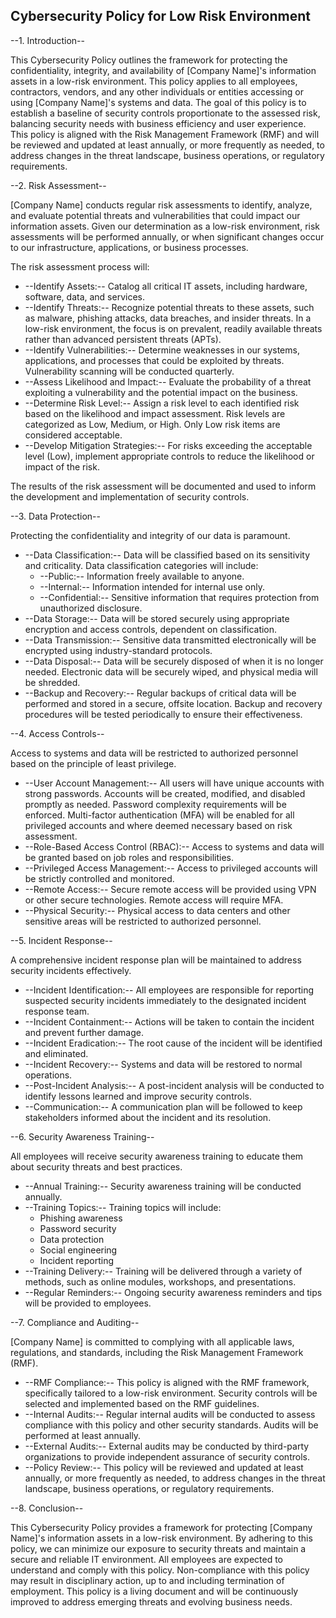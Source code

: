 ## Cybersecurity Policy for Low Risk Environment

--1. Introduction--

This Cybersecurity Policy outlines the framework for protecting the confidentiality, integrity, and availability of [Company Name]'s information assets in a low-risk environment. This policy applies to all employees, contractors, vendors, and any other individuals or entities accessing or using [Company Name]'s systems and data. The goal of this policy is to establish a baseline of security controls proportionate to the assessed risk, balancing security needs with business efficiency and user experience. This policy is aligned with the Risk Management Framework (RMF) and will be reviewed and updated at least annually, or more frequently as needed, to address changes in the threat landscape, business operations, or regulatory requirements.

--2. Risk Assessment--

[Company Name] conducts regular risk assessments to identify, analyze, and evaluate potential threats and vulnerabilities that could impact our information assets. Given our determination as a low-risk environment, risk assessments will be performed annually, or when significant changes occur to our infrastructure, applications, or business processes.

The risk assessment process will:

-   --Identify Assets:-- Catalog all critical IT assets, including hardware, software, data, and services.
-   --Identify Threats:-- Recognize potential threats to these assets, such as malware, phishing attacks, data breaches, and insider threats. In a low-risk environment, the focus is on prevalent, readily available threats rather than advanced persistent threats (APTs).
-   --Identify Vulnerabilities:-- Determine weaknesses in our systems, applications, and processes that could be exploited by threats. Vulnerability scanning will be conducted quarterly.
-   --Assess Likelihood and Impact:-- Evaluate the probability of a threat exploiting a vulnerability and the potential impact on the business.
-   --Determine Risk Level:-- Assign a risk level to each identified risk based on the likelihood and impact assessment. Risk levels are categorized as Low, Medium, or High. Only Low risk items are considered acceptable.
-   --Develop Mitigation Strategies:-- For risks exceeding the acceptable level (Low), implement appropriate controls to reduce the likelihood or impact of the risk.

The results of the risk assessment will be documented and used to inform the development and implementation of security controls.

--3. Data Protection--

Protecting the confidentiality and integrity of our data is paramount.

-   --Data Classification:-- Data will be classified based on its sensitivity and criticality. Data classification categories will include:
    -   --Public:-- Information freely available to anyone.
    -   --Internal:-- Information intended for internal use only.
    -   --Confidential:-- Sensitive information that requires protection from unauthorized disclosure.
-   --Data Storage:-- Data will be stored securely using appropriate encryption and access controls, dependent on classification.
-   --Data Transmission:-- Sensitive data transmitted electronically will be encrypted using industry-standard protocols.
-   --Data Disposal:-- Data will be securely disposed of when it is no longer needed. Electronic data will be securely wiped, and physical media will be shredded.
-   --Backup and Recovery:-- Regular backups of critical data will be performed and stored in a secure, offsite location. Backup and recovery procedures will be tested periodically to ensure their effectiveness.

--4. Access Controls--

Access to systems and data will be restricted to authorized personnel based on the principle of least privilege.

-   --User Account Management:-- All users will have unique accounts with strong passwords. Accounts will be created, modified, and disabled promptly as needed. Password complexity requirements will be enforced. Multi-factor authentication (MFA) will be enabled for all privileged accounts and where deemed necessary based on risk assessment.
-   --Role-Based Access Control (RBAC):-- Access to systems and data will be granted based on job roles and responsibilities.
-   --Privileged Access Management:-- Access to privileged accounts will be strictly controlled and monitored.
-   --Remote Access:-- Secure remote access will be provided using VPN or other secure technologies. Remote access will require MFA.
-   --Physical Security:-- Physical access to data centers and other sensitive areas will be restricted to authorized personnel.

--5. Incident Response--

A comprehensive incident response plan will be maintained to address security incidents effectively.

-   --Incident Identification:-- All employees are responsible for reporting suspected security incidents immediately to the designated incident response team.
-   --Incident Containment:-- Actions will be taken to contain the incident and prevent further damage.
-   --Incident Eradication:-- The root cause of the incident will be identified and eliminated.
-   --Incident Recovery:-- Systems and data will be restored to normal operations.
-   --Post-Incident Analysis:-- A post-incident analysis will be conducted to identify lessons learned and improve security controls.
-   --Communication:-- A communication plan will be followed to keep stakeholders informed about the incident and its resolution.

--6. Security Awareness Training--

All employees will receive security awareness training to educate them about security threats and best practices.

-   --Annual Training:-- Security awareness training will be conducted annually.
-   --Training Topics:-- Training topics will include:
    -   Phishing awareness
    -   Password security
    -   Data protection
    -   Social engineering
    -   Incident reporting
-   --Training Delivery:-- Training will be delivered through a variety of methods, such as online modules, workshops, and presentations.
-   --Regular Reminders:-- Ongoing security awareness reminders and tips will be provided to employees.

--7. Compliance and Auditing--

[Company Name] is committed to complying with all applicable laws, regulations, and standards, including the Risk Management Framework (RMF).

-   --RMF Compliance:-- This policy is aligned with the RMF framework, specifically tailored to a low-risk environment. Security controls will be selected and implemented based on the RMF guidelines.
-   --Internal Audits:-- Regular internal audits will be conducted to assess compliance with this policy and other security standards. Audits will be performed at least annually.
-   --External Audits:-- External audits may be conducted by third-party organizations to provide independent assurance of security controls.
-   --Policy Review:-- This policy will be reviewed and updated at least annually, or more frequently as needed, to address changes in the threat landscape, business operations, or regulatory requirements.

--8. Conclusion--

This Cybersecurity Policy provides a framework for protecting [Company Name]'s information assets in a low-risk environment. By adhering to this policy, we can minimize our exposure to security threats and maintain a secure and reliable IT environment. All employees are expected to understand and comply with this policy. Non-compliance with this policy may result in disciplinary action, up to and including termination of employment. This policy is a living document and will be continuously improved to address emerging threats and evolving business needs.
